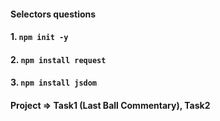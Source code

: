 #### Selectors questions
#### 1. `npm init -y`
#### 2. `npm install request`
#### 3. `npm install jsdom`
#### Project => Task1 (Last Ball Commentary), Task2